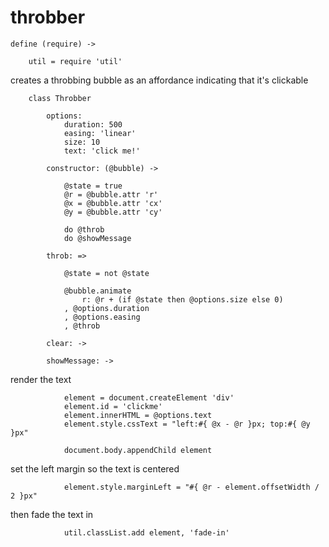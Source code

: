 throbber
========
	
	define (require) ->
		
		util = require 'util'

creates a throbbing bubble as an affordance indicating that it's clickable

		class Throbber

			options:
				duration: 500
				easing: 'linear'
				size: 10
				text: 'click me!'

			constructor: (@bubble) ->

				@state = true
				@r = @bubble.attr 'r'
				@x = @bubble.attr 'cx'
				@y = @bubble.attr 'cy'

				do @throb
				do @showMessage

			throb: =>

				@state = not @state

				@bubble.animate
					r: @r + (if @state then @options.size else 0)
				, @options.duration
				, @options.easing
				, @throb

			clear: ->

			showMessage: ->

render the text

				element = document.createElement 'div'
				element.id = 'clickme'
				element.innerHTML = @options.text
				element.style.cssText = "left:#{ @x - @r }px; top:#{ @y }px"

				document.body.appendChild element

set the left margin so the text is centered

				element.style.marginLeft = "#{ @r - element.offsetWidth / 2 }px"

then fade the text in

				util.classList.add element, 'fade-in'